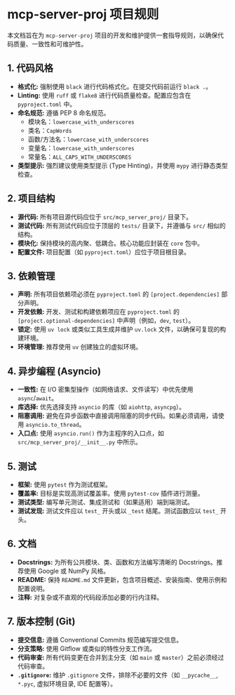 # mcp-server-proj 项目规则

本文档旨在为 `mcp-server-proj` 项目的开发和维护提供一套指导规则，以确保代码质量、一致性和可维护性。

## 1. 代码风格

- **格式化:** 强制使用 `black` 进行代码格式化。在提交代码前运行 `black .`。
- **Linting:** 使用 `ruff` 或 `flake8` 进行代码质量检查。配置应包含在 `pyproject.toml` 中。
- **命名规范:** 遵循 PEP 8 命名规范。
  - 模块名：`lowercase_with_underscores`
  - 类名：`CapWords`
  - 函数/方法名：`lowercase_with_underscores`
  - 变量名：`lowercase_with_underscores`
  - 常量名：`ALL_CAPS_WITH_UNDERSCORES`
- **类型提示:** 强烈建议使用类型提示 (Type Hinting)，并使用 `mypy` 进行静态类型检查。

## 2. 项目结构

- **源代码:** 所有项目源代码应位于 `src/mcp_server_proj/` 目录下。
- **测试代码:** 所有测试代码应位于顶层的 `tests/` 目录下，并遵循与 `src/` 相似的结构。
- **模块化:** 保持模块的高内聚、低耦合。核心功能应封装在 `core` 包中。
- **配置文件:** 项目配置（如 `pyproject.toml`）应位于项目根目录。

## 3. 依赖管理

- **声明:** 所有项目依赖项必须在 `pyproject.toml` 的 `[project.dependencies]` 部分声明。
- **开发依赖:** 开发、测试和构建依赖项应在 `pyproject.toml` 的 `[project.optional-dependencies]` 中声明（例如，`dev`, `test`）。
- **锁定:** 使用 `uv lock` 或类似工具生成并维护 `uv.lock` 文件，以确保可复现的构建环境。
- **环境管理:** 推荐使用 `uv` 创建独立的虚拟环境。

## 4. 异步编程 (Asyncio)

- **一致性:** 在 I/O 密集型操作（如网络请求、文件读写）中优先使用 `async`/`await`。
- **库选择:** 优先选择支持 `asyncio` 的库（如 `aiohttp`, `asyncpg`）。
- **阻塞调用:** 避免在异步函数中直接调用阻塞的同步代码。如果必须调用，请使用 `asyncio.to_thread`。
- **入口点:** 使用 `asyncio.run()` 作为主程序的入口点，如 `src/mcp_server_proj/__init__.py` 中所示。

## 5. 测试

- **框架:** 使用 `pytest` 作为测试框架。
- **覆盖率:** 目标是实现高测试覆盖率。使用 `pytest-cov` 插件进行测量。
- **测试类型:** 编写单元测试、集成测试和（如果适用）端到端测试。
- **测试发现:** 测试文件应以 `test_` 开头或以 `_test` 结尾。测试函数应以 `test_` 开头。

## 6. 文档

- **Docstrings:** 为所有公共模块、类、函数和方法编写清晰的 Docstrings。推荐使用 Google 或 NumPy 风格。
- **README:** 保持 `README.md` 文件更新，包含项目概述、安装指南、使用示例和配置说明。
- **注释:** 对复杂或不直观的代码段添加必要的行内注释。

## 7. 版本控制 (Git)

- **提交信息:** 遵循 Conventional Commits 规范编写提交信息。
- **分支策略:** 使用 Gitflow 或类似的特性分支工作流。
- **代码审查:** 所有代码变更在合并到主分支（如 `main` 或 `master`）之前必须经过代码审查。
- **`.gitignore`:** 维护 `.gitignore` 文件，排除不必要的文件（如 `__pycache__`, `*.pyc`, 虚拟环境目录, IDE 配置等）。
